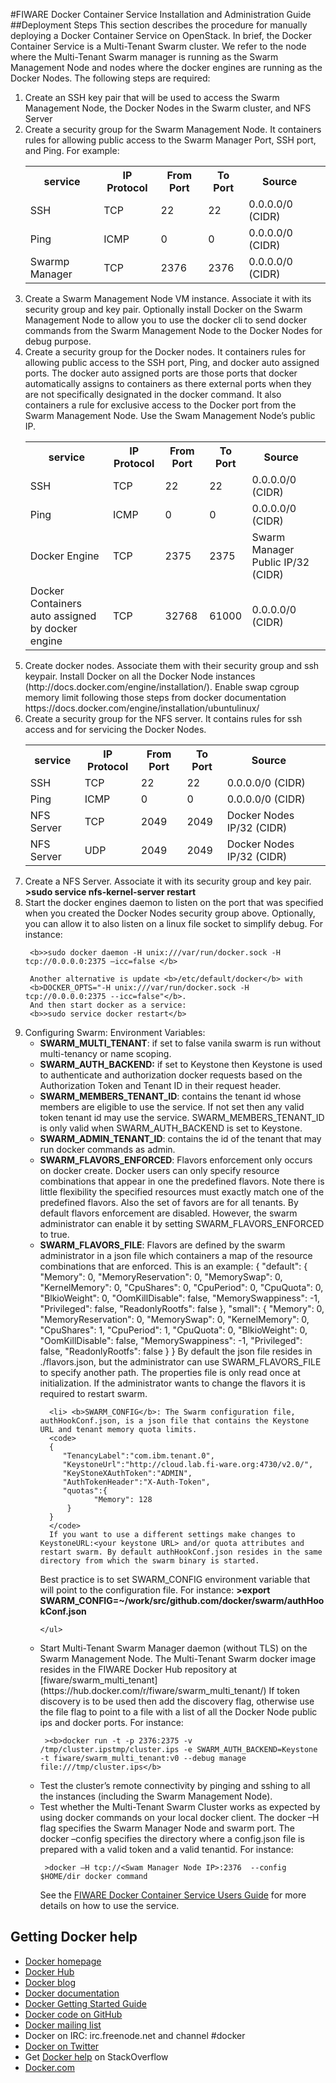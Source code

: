 <!--[metadata]>
+++
title = "FIWARE Docker Container Service Installation and Administration Guide"
description = "FIWARE Docker Container Service Installation and Administration Guide home page"
keywords = ["docker, introduction, documentation, about, technology, docker.io, user, guide, user's, manual, platform, framework, virtualization, home,  intro"]
[menu.main]
parent = "mn_fun_docker"
+++
<![end-metadata]-->

#FIWARE Docker Container Service Installation and Administration Guide
##Deployment Steps
This section describes the procedure for manually deploying a Docker Container Service on OpenStack.  In brief, the Docker Container Service is a Multi-Tenant Swarm cluster.  We refer to the node where the Multi-Tenant Swarm manager is running as the Swarm Management Node and nodes where the docker engines are running as the Docker Nodes.  The following steps are required:
<ol>
<li> Create an SSH key pair that will be used to access the Swarm Management Node, the Docker Nodes in the Swarm cluster, and NFS Server

<li> Create a security group for the Swarm Management Node.  It containers rules for allowing public access to the Swarm Manager Port, SSH port, and Ping. For example:

 <table style="width:100%">
  <tr>
    <th><b>service</b></th>
    <th><b>IP Protocol</b></th>
    <th><b>From Port</b></th>
    <th><b>To Port</b></th>
    <th><b>Source</b><th>
  </tr>
  <tr>
    <td>SSH</td>
    <td>TCP</td>
    <td>22</td>
    <td>22</td>
    <td> 0.0.0.0/0 (CIDR)<td>
  </tr>
    <tr>
    <td>Ping</td>
    <td>ICMP</td>
    <td>0</td>
    <td>0</td>
    <td> 0.0.0.0/0 (CIDR)<td>
  </tr>
    <tr>
    <td>Swarmp Manager</td>
    <td>TCP</td>
    <td>2376</td>
    <td>2376</td>
    <td> 0.0.0.0/0 (CIDR)<td>
  </tr>


</table> 

<li> Create a Swarm Management Node VM instance.  Associate it with its security group and key pair. Optionally install Docker on the Swarm Management Node to allow you to use the docker cli to send docker commands from the Swarm Management Node to the Docker Nodes for debug purpose.

<li> Create a security group for the Docker nodes.  It containers rules for allowing public access to the SSH port, Ping, and docker auto assigned ports.  The docker auto assigned ports are those ports that docker automatically assigns to containers as there external ports when they are not specifically designated in the docker command.  It also containers a rule for exclusive access to the Docker port from the Swarm Management Node.  Use the Swam Management Node’s public IP.  

 <table style="width:100%">
  <tr>
    <th><b>service</b></th>
    <th><b>IP Protocol</b></th>
    <th><b>From Port</b></th>
    <th><b>To Port</b></th>
    <th><b>Source</b></th>
  </tr>
  <tr>
    <td>SSH</td>
    <td>TCP</td>
    <td>22</td>
    <td>22</td>
    <td> 0.0.0.0/0 (CIDR)<td>
  </tr>
  <tr>
    <td>Ping</td>
    <td>ICMP</td>
    <td>0</td>
    <td>0</td>
    <td> 0.0.0.0/0 (CIDR)<td>
  </tr>
  <tr>
    <td>Docker Engine</td>
    <td>TCP</td>
    <td>2375</td>
    <td>2375</td>
    <td> Swarm Manager Public IP/32 (CIDR)<td>
  </tr>
    <tr>
    <td>Docker Containers auto assigned by docker engine</td>
    <td>TCP</td>
    <td>32768</td>
    <td>61000</td>
    <td> 0.0.0.0/0 (CIDR) </td>
  </tr>
  </table>

<li> Create docker nodes.  Associate them with their security group and ssh keypair. 
Install Docker on all the Docker Node instances (http://docs.docker.com/engine/installation/).  
Enable swap cgroup memory limit following those steps from docker  documentation https://docs.docker.com/engine/installation/ubuntulinux/

<li> Create a security group for the NFS server.  It contains rules for ssh access and for servicing the Docker Nodes.

 <table style="width:100%">
  <tr>
    <th><b>service</b></th>
    <th><b>IP Protocol</b></th>
    <th><b>From Port</b></th>
    <th><b>To Port</b></th>
    <th><b>Source</b></th>
  </tr>
  <tr>
    <td>SSH</td>
    <td>TCP</td>
    <td>22</td>
    <td>22</td>
    <td> 0.0.0.0/0 (CIDR)<td>
  </tr>
  <tr>
    <td>Ping</td>
    <td>ICMP</td>
    <td>0</td>
    <td>0</td>
    <td> 0.0.0.0/0 (CIDR)<td>
  </tr>
  <tr>
    <td>NFS Server</td>
    <td>TCP</td>
    <td>2049</td>
    <td>2049</td>
    <td> Docker Nodes  IP/32 (CIDR)<td>
  </tr>
  <tr>
    <td>NFS Server</td>
    <td>UDP</td>
    <td>2049</td>
    <td>2049</td>
    <td> Docker Nodes  IP/32 (CIDR)<td>
  </tr>
</table>


<li> Create a NFS Server.  Associate it with its security group and key pair.
     <b>>sudo service nfs-kernel-server restart</b>

<li> Start the docker engines daemon to listen on the port that was specified when you created the Docker Nodes security group above.  Optionally, you can allow it to also listen on a linux file socket to simplify debug.  For instance:

     <b>>sudo docker daemon -H unix:///var/run/docker.sock -H tcp://0.0.0.0:2375 –icc=false </b>
     
     Another alternative is update <b>/etc/default/docker</b> with 
     <b>DOCKER_OPTS="-H unix:///var/run/docker.sock -H tcp://0.0.0.0:2375 --icc=false"</b>.  
     And then start docker as a service:
     <b>>sudo service docker restart</b>

<li> Configuring Swarm:
   Environment Variables:
   <ul>
      <li> <b>SWARM_MULTI_TENANT</b>: if set to false vanila swarm is run without multi-tenancy or name scoping.
      <li> <b>SWARM_AUTH_BACKEND:</b> if set to Keystone then Keystone is used to authenticate and authorization docker requests based on the Authorization Token and Tenant ID in their request header. 
      <li> <b>SWARM_MEMBERS_TENANT_ID</b>: contains the tenant id whose members are eligible to use the service. If not set then any valid token tenant id may use the service. SWARM_MEMBERS_TENANT_ID is only valid when SWARM_AUTH_BACKEND is set to Keystone.
      <li> <b>SWARM_ADMIN_TENANT_ID</b>: contains the id of the tenant that may run docker commands as admin. 
      <li> <b>SWARM_FLAVORS_ENFORCED</b>: Flavors enforcement only occurs on docker create.  Docker users can only specify resource combinations that appear in one the predefined flavors. Note there is little flexibility the specified resources must exactly match one of the predefined flavors. Also the set of favors are for all tenants.  By default flavors enforcement are disabled.  However, the swarm administrator can enable it by setting SWARM_FLAVORS_ENFORCED  to true. 
      <li> <b>SWARM_FLAVORS_FILE</b>: Flavors are defined by the swarm administrator in a json file which containers a map of the resource combinations that are enforced.  This is an example:
<sample>
      {   "default":
         {    "Memory": 0,    
              "MemoryReservation": 0,    
              "MemorySwap":         0,    
              "KernelMemory":       0,    
              "CpuShares":          0,    
              "CpuPeriod":          0,    
              "CpuQuota":          0,    
              "BlkioWeight":       0,    
              "OomKillDisable":    false,    
              "MemorySwappiness":  -1,    
              "Privileged":        false,    
              "ReadonlyRootfs":    false   
           },   
         "small":
         {    "Memory": 0,    
              "MemoryReservation": 0,    
              "MemorySwap":         0,    
              "KernelMemory":       0,    
              "CpuShares":          1,    
              "CpuPeriod":          1,    
              "CpuQuota":          0,    
              "BlkioWeight":       0,    
              "OomKillDisable":    false,    
              "MemorySwappiness":  -1,    
              "Privileged":        false,    
              "ReadonlyRootfs":     false   
          } 
     }
</sample>
       By default the json file resides in ./flavors.json, but the administrator can use  SWARM_FLAVORS_FILE to specify another path. The properties file is only read once at initialization.  If the administrator wants to change the flavors it is required to restart swarm.
       
      <li> <b>SWARM_CONFIG</b>: The	Swarm configuration file, authHookConf.json, is a json file that contains the Keystone URL and tenant memory quota limits.
      <code>
      {
         "TenancyLabel":"com.ibm.tenant.0",
         "KeystoneUrl":"http://cloud.lab.fi-ware.org:4730/v2.0/",
         "KeyStoneXAuthToken":"ADMIN",
         "AuthTokenHeader":"X-Auth-Token",
         "quotas":{
                "Memory": 128
          }
      }
      </code>
      If you want to use a different settings make changes to KeystoneURL:<your keystone URL> and/or quota attributes and restart swarm. By default authHookConf.json resides in the same directory from which the swarm binary is started.
Best practice is to set SWARM_CONFIG environment variable that will point to the configuration file. For instance:
     <b>>export SWARM_CONFIG=~/work/src/github.com/docker/swarm/authHookConf.json</b>

    </ul>

<li> Start Multi-Tenant Swarm Manager daemon (without TLS) on the Swarm Management Node.  The Multi-Tenant Swarm docker image resides in the FIWARE Docker Hub repository at [fiware/swarm_multi_tenant](https://hub.docker.com/r/fiware/swarm_multi_tenant/) 
If token discovery is to be used then add the discovery flag, otherwise use the file flag to point to a file with a list of all the Docker Node public ips and docker ports.  For instance:

     ><b>docker run -t -p 2376:2375 -v /tmp/cluster.ipstmp/cluster.ips -e SWARM_AUTH_BACKEND=Keystone -t fiware/swarm_multi_tenant:v0 --debug manage  file:///tmp/cluster.ips</b>    

<li> Test the cluster’s remote connectivity by pinging and sshing to all the instances (including the Swarm Management Node). 

<li> Test whether the Multi-Tenant Swarm Cluster works as expected by using docker commands on your local docker client.  The docker –H flag specifies the Swarm Manager Node and swarm port.  The docker –config specifies the directory where a config.json file is prepared with a valid token and a valid tenantid.  For instance:

     >docker –H tcp://<Swam Manager Node IP>:2376  --config $HOME/dir docker command

See the [FIWARE Docker Container Service Users Guide](https://github.com/fiware-docker/docker-container-service/blob/master/docs/userguide/user-guide.md) for more details on how to use the  service.

</ol>  

## Getting Docker help

* [Docker homepage](https://www.docker.com/)
* [Docker Hub](https://hub.docker.com)
* [Docker blog](https://blog.docker.com/)
* [Docker documentation](https://docs.docker.com/)
* [Docker Getting Started Guide](https://docs.docker.com/mac/started/)
* [Docker code on GitHub](https://github.com/docker/docker)
* [Docker mailing
  list](https://groups.google.com/forum/#!forum/docker-user)
* Docker on IRC: irc.freenode.net and channel #docker
* [Docker on Twitter](https://twitter.com/docker)
* Get [Docker help](https://stackoverflow.com/search?q=docker) on
  StackOverflow
* [Docker.com](https://www.docker.com/)
